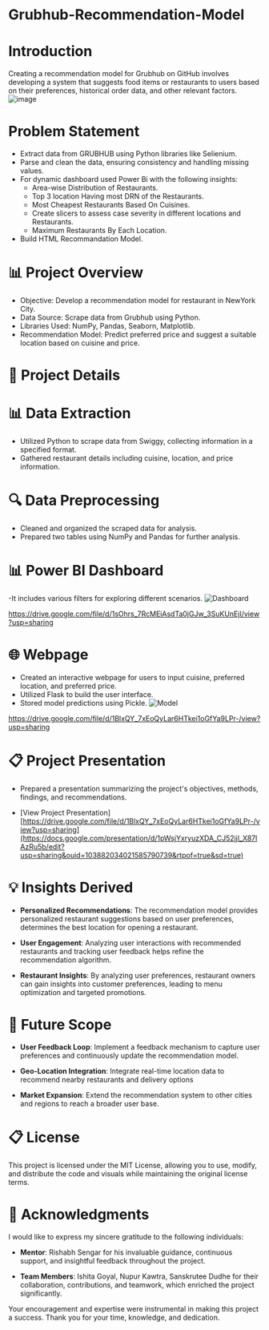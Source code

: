 # Grubhub-Recommendation-Model
# Introduction
Creating a recommendation model for Grubhub on GitHub involves developing a system that suggests food items or restaurants to users based on their preferences, historical order data, and other relevant factors.
![image](https://github.com/Nupur-23/Grubhub-Recommendation-Model/assets/108872972/07dc689f-f466-4a5e-9d6d-d60ffead5fb6)

# Problem Statement
* Extract data from GRUBHUB using Python libraries like Selienium.
* Parse and clean the data, ensuring consistency and handling missing values.
* For dynamic dashboard used Power Bi with the following insights:
    - Area-wise  Distribution of Restaurants.
    - Top 3 location Having most DRN of the Restaurants.
    - Most Cheapest Restaurants Based On Cuisines.
    - Create slicers to assess case severity in different locations and Restaurants.
    - Maximum Restaurants By Each Location.
* Build HTML Recommandation Model.
# 📊 Project Overview
* Objective: Develop a recommendation model for restaurant in NewYork City.
* Data Source: Scrape data from Grubhub using Python.
* Libraries Used: NumPy, Pandas, Seaborn, Matplotlib.
* Recommendation Model: Predict preferred price and suggest a suitable location based on cuisine and price.

# 📌 Project Details
# 📊 Data Extraction
* Utilized Python to scrape data from Swiggy, collecting information in a specified format.
* Gathered restaurant details including cuisine, location, and price information.
# 🔍 Data Preprocessing
* Cleaned and organized the scraped data for analysis.
* Prepared two tables using NumPy and Pandas for further analysis.

# 📊 Power BI Dashboard
-It includes various filters for exploring different scenarios.
![Dashboard](https://github.com/Nupur-23/Grubhub-Recommendation-Model/assets/108872972/8c61a2b5-2497-42a4-8ea1-ad03788f28fb)

https://drive.google.com/file/d/1sOhrs_7RcMEiAsdTa0jGJw_3SuKUnEjI/view?usp=sharing

# 🌐 Webpage
* Created an interactive webpage for users to input cuisine, preferred location, and preferred price.
* Utilized Flask to build the user interface.
* Stored model predictions using Pickle.
![Model](https://github.com/Nupur-23/Grubhub-Recommendation-Model/assets/108872972/78ae4349-bd24-45e1-8f4c-c3805bdd70a5)

https://drive.google.com/file/d/1BlxQY_7xEoQyLar6HTkei1oGfYa9LPr-/view?usp=sharing

# 📋 Project Presentation
* Prepared a presentation summarizing the project's objectives, methods, findings, and recommendations.

* [View Project Presentation]
[https://drive.google.com/file/d/1BlxQY_7xEoQyLar6HTkei1oGfYa9LPr-/view?usp=sharing](https://docs.google.com/presentation/d/1pWsjYxryuzXDA_CJ52jjl_X87lAzRu5b/edit?usp=sharing&ouid=103882034021585790739&rtpof=true&sd=true)

# 💡 Insights Derived
* **Personalized Recommendations**: The recommendation model provides personalized restaurant suggestions based on user preferences, determines the best location for opening a restaurant.

* **User Engagement**: Analyzing user interactions with recommended restaurants and tracking user feedback helps refine the recommendation algorithm.

* **Restaurant Insights**: By analyzing user preferences, restaurant owners can gain insights into customer preferences, leading to menu optimization and targeted promotions.


# 🚀 Future Scope
* **User Feedback Loop**: Implement a feedback mechanism to capture user preferences and continuously update the recommendation model.

* **Geo-Location Integration**: Integrate real-time location data to recommend nearby restaurants and delivery options

* **Market Expansion**: Extend the recommendation system to other cities and regions to reach a broader user base.


# 📋 License
This project is licensed under the MIT License, allowing you to use, modify, and distribute the code and visuals while maintaining the original license terms.


# 🙏 Acknowledgments
I would like to express my sincere gratitude to the following individuals:

* **Mentor**: Rishabh Sengar for his invaluable guidance, continuous support, and insightful feedback throughout the project. 

* **Team Members**: Ishita Goyal, Nupur Kawtra, Sanskrutee Dudhe for their collaboration, contributions, and teamwork, which enriched the project significantly.

Your encouragement and expertise were instrumental in making this project a success. Thank you for your time, knowledge, and dedication.
